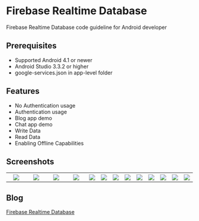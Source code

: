 












# Firebase Realtime Database
Firebase Realtime Database code guideline for Android developer

## Prerequisites
* Supported Android 4.1 or newer
* Android Studio 3.3.2 or higher
* google-services.json in app-level folder

## Features
* No Authentication usage
* Authentication usage
* Blog app demo
* Chat app demo
* Write Data
* Read Data
* Enabling Offline Capabilities

## Screenshots
<table width="100%">
	<tr>
	  <th width="25%"><img src="https://user-images.githubusercontent.com/41751430/118966946-c31b4580-b987-11eb-81f0-9094e80c0e78.png"></th>
	  <th width="25%"><img src="https://user-images.githubusercontent.com/41751430/118966955-c44c7280-b987-11eb-9777-e0e2fa270450.png"></th>
	  <th width="25%"><img src="https://user-images.githubusercontent.com/41751430/118966957-c44c7280-b987-11eb-9480-81afba96c52d.png"></th>
	  <th width="25%"><img src="https://user-images.githubusercontent.com/41751430/118966960-c4e50900-b987-11eb-936d-1be868714750.png"></th>
	  <th width="25%"><img src="https://user-images.githubusercontent.com/41751430/118966961-c4e50900-b987-11eb-8b89-3776e5f444b4.png"></th>
	  <th width="25%"><img src="https://user-images.githubusercontent.com/41751430/118966963-c57d9f80-b987-11eb-871e-3eb4815558d2.png"></th>
	  <th width="25%"><img src="https://user-images.githubusercontent.com/41751430/118966970-c6aecc80-b987-11eb-9907-43b6ca48a2fa.png"></th>
	  <th width="25%"><img src="https://user-images.githubusercontent.com/41751430/118966972-c7476300-b987-11eb-8d63-a3b06511007f.png"></th>
	  <th width="25%"><img src="https://user-images.githubusercontent.com/41751430/118966977-c7dff980-b987-11eb-9d22-f7dd8b101ea2.png"></th>
	  <th width="25%"><img src="https://user-images.githubusercontent.com/41751430/118966979-c7dff980-b987-11eb-9849-4e8908826068.png"></th>
	  <th width="25%"><img src="https://user-images.githubusercontent.com/41751430/118966982-c8789000-b987-11eb-87a4-7b30be4a2b68.png"></th>
	  <th width="25%"><img src="https://user-images.githubusercontent.com/41751430/118966986-c9112680-b987-11eb-8fa3-6b4854e9d721.png"></th>
	  <th width="25%"><img src="https://user-images.githubusercontent.com/41751430/118966992-c9a9bd00-b987-11eb-967f-3ec65a52638e.png"></th>
	</tr>
</table>

## Blog
[Firebase Realtime Database](https://medium.com/@jirawatee/%E0%B8%A3%E0%B8%B9%E0%B9%89%E0%B8%88%E0%B8%B1%E0%B8%81-firebase-authentication-%E0%B8%95%E0%B8%B1%E0%B9%89%E0%B8%87%E0%B9%81%E0%B8%95%E0%B9%88-zero-%E0%B8%88%E0%B8%99%E0%B9%80%E0%B8%9B%E0%B9%87%E0%B8%99-hero-7dd5839d3588)
